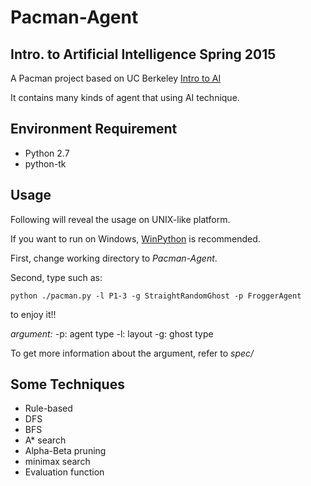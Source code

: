 # Pacman-Agent
## Intro. to Artificial Intelligence Spring 2015

A Pacman project based on UC Berkeley [Intro to AI][1]

It contains many kinds of agent that using AI technique.

## Environment Requirement

- Python 2.7
- python-tk

## Usage

Following will reveal the usage on UNIX-like platform.

If you want to run on Windows, [WinPython][2] is recommended.

First, change working directory to *Pacman-Agent*.

Second, type such as:

    python ./pacman.py -l P1-3 -g StraightRandomGhost -p FroggerAgent

to enjoy it!!

*argument:*
 -p: agent type
 -l: layout
 -g: ghost type

To get more information about the argument, refer to *spec/*

## Some Techniques

- Rule-based
- DFS
- BFS
- A* search
- Alpha-Beta pruning
- minimax search
- Evaluation function

[1]: http://ai.berkeley.edu/project_overview.html
[2]: https://winpython.github.io
